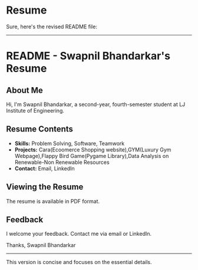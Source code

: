# Resume
Sure, here's the revised README file:

---

# README - Swapnil Bhandarkar's Resume

## About Me
Hi, I'm Swapnil Bhandarkar, a second-year, fourth-semester student at LJ Institute of Engineering.

## Resume Contents
- **Skills:** Problem Solving, Software, Teamwork
- **Projects:** Cara(Ecoomerce Shopping website),GYM(Luxury Gym Webpage),Flappy Bird Game(Pygame Library),Data Analysis on Renewable-Non Renewable Resources
- **Contact:** Email, LinkedIn

## Viewing the Resume
The resume is available in PDF format.

## Feedback
I welcome your feedback. Contact me via email or LinkedIn.

Thanks,
Swapnil Bhandarkar

---

This version is concise and focuses on the essential details.
